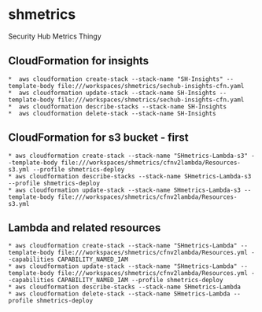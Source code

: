 # shmetrics
Security Hub Metrics Thingy


## CloudFormation for insights
    *  aws cloudformation create-stack --stack-name "SH-Insights" --template-body file:///workspaces/shmetrics/sechub-insights-cfn.yaml
    *  aws cloudformation update-stack --stack-name SH-Insights --template-body file:///workspaces/shmetrics/sechub-insights-cfn.yaml
    *  aws cloudformation describe-stacks --stack-name SH-Insights
    *  aws cloudformation delete-stack --stack-name SH-Insights

## CloudFormation for s3 bucket - first

    * aws cloudformation create-stack --stack-name "SHmetrics-Lambda-s3" --template-body file:///workspaces/shmetrics/cfnv2lambda/Resources-s3.yml --profile shmetrics-deploy
    * aws cloudformation describe-stacks --stack-name SHmetrics-Lambda-s3 --profile shmetrics-deploy
    * aws cloudformation update-stack --stack-name SHmetrics-Lambda-s3 --template-body file:///workspaces/shmetrics/cfnv2lambda/Resources-s3.yml


## Lambda and related resources
    * aws cloudformation create-stack --stack-name "SHmetrics-Lambda" --template-body file:///workspaces/shmetrics/cfnv2lambda/Resources.yml --capabilities CAPABILITY_NAMED_IAM
    * aws cloudformation update-stack --stack-name "SHmetrics-Lambda" --template-body file:///workspaces/shmetrics/cfnv2lambda/Resources.yml --capabilities CAPABILITY_NAMED_IAM --profile shmetrics-deploy
    * aws cloudformation describe-stacks --stack-name SHmetrics-Lambda
    * aws cloudformation delete-stack --stack-name SHmetrics-Lambda --profile shmetrics-deploy
